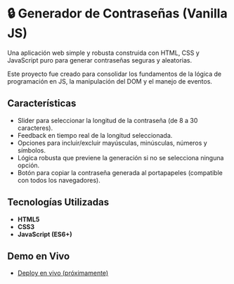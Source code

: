 # 🔒 Generador de Contraseñas (Vanilla JS)

Una aplicación web simple y robusta construida con HTML, CSS y JavaScript puro para generar contraseñas seguras y aleatorias.

Este proyecto fue creado para consolidar los fundamentos de la lógica de programación en JS, la manipulación del DOM y el manejo de eventos.

## Características

* Slider para seleccionar la longitud de la contraseña (de 8 a 30 caracteres).
* Feedback en tiempo real de la longitud seleccionada.
* Opciones para incluir/excluir mayúsculas, minúsculas, números y símbolos.
* Lógica robusta que previene la generación si no se selecciona ninguna opción.
* Botón para copiar la contraseña generada al portapapeles (compatible con todos los navegadores).

## Tecnologías Utilizadas

* **HTML5**
* **CSS3**
* **JavaScript (ES6+)**

## Demo en Vivo

* [Deploy en vivo (próximamente)]()